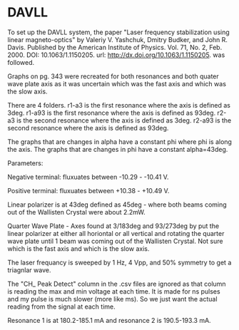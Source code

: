 # DAVLL
To set up the DAVLL system, the paper "Laser frequency stabilization using linear magneto-optics" by Valeriy V. Yashchuk, Dmitry Budker, and John R. Davis. Published by the American Institute of Physics. Vol. 71, No. 2, Feb. 2000. DOI: 10.1063/1.1150205. url: http://dx.doi.org/10.1063/1.1150205. was followed. 

Graphs on pg. 343 were recreated for both resonances and both quater wave plate axis as it was uncertain which was the fast axis and which was the slow axis. 

There are 4 folders. r1-a3 is the first resonance where the axis is defined as 3deg. r1-a93 is the first resonance where the axis is defined as 93deg. r2-a3 is the second resonance where the axis is defined as 3deg. r2-a93 is the second resonance where the axis is defined as 93deg. 

The graphs that are changes in alpha have a constant phi where phi is along the axis. The graphs that are changes in phi have a constant alpha=43deg. 

Parameters: 

Negative terminal: fluxuates between -10.29 - -10.41 V. 

Positive terminal: fluxuates between +10.38 - +10.49 V. 

Linear polarizer is at 43deg defined as 45deg - where both beams coming out of the Wallisten Crystal were about 2.2mW. 

Quarter Wave Plate - Axes found at 3/183deg and 93/273deg by put the linear polarizer at either all horiontal or all vertical and rotating the quarter wave plate until 1 beam was coming out of the Wallisten Crystal. Not sure which is the fast axis and which is the slow axis.

The laser frequancy is sweeped by 1 Hz, 4 Vpp, and 50% symmetry to get a triagnlar wave.

The "CH_ Peak Detect" column in the .csv files are ignored as that column is reading the max and min voltage at each time. It is made for ns pulses and my pulse is much slower (more like ms). So we just want the actual reading from the signal at each time. 

Resonance 1 is at 180.2-185.1 mA and resonance 2 is 190.5-193.3 mA.
